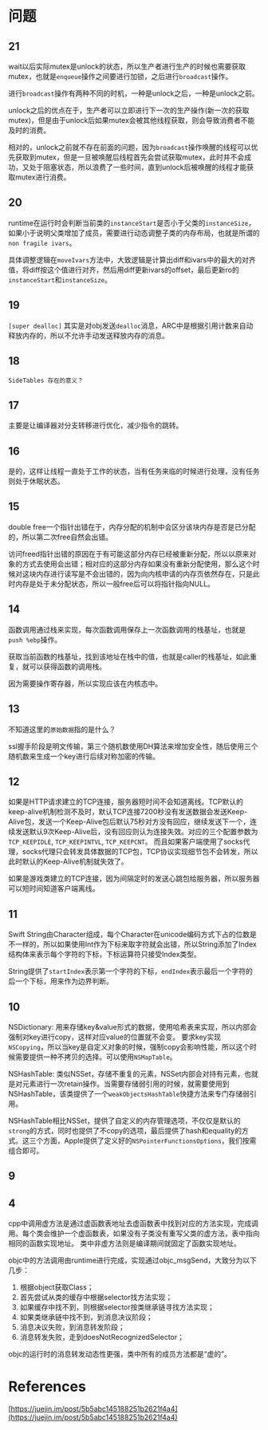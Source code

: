 
# 问题

## 21

wait以后实际mutex是unlock的状态，所以生产者进行生产的时候也需要获取mutex，也就是`enqueue`操作之间要进行加锁，之后进行`broadcast`操作。

进行`broadcast`操作有两种不同的时机，一种是unlock之后，一种是unlock之前。

unlock之后的优点在于，生产者可以立即进行下一次的生产操作(新一次的获取mutex)，但是由于unlock后如果mutex会被其他线程获取，则会导致消费者不能及时的消费。

相对的，unlock之前就不存在前面的问题，因为`broadcast`操作唤醒的线程可以优先获取到mutex，但是一旦被唤醒后线程首先会尝试获取mutex，此时并不会成功，又处于阻塞状态，所以浪费了一些时间，直到unlock后被唤醒的线程才能获取mutex进行消费。

## 20

runtime在运行时会判断当前类的`instanceStart`是否小于父类的`instanceSize`，如果小于说明父类增加了成员，需要进行动态调整子类的内存布局，也就是所谓的`non fragile ivars`。

具体调整逻辑在`moveIvars`方法中，大致逻辑是计算出diff和ivars中的最大的对齐值，将diff按这个值进行对齐，然后用diff更新ivars的offset，最后更新ro的`instanceStart`和`instanceSize`。

## 19

`[super dealloc]` 其实是对obj发送`dealloc`消息，ARC中是根据引用计数来自动释放内存的，所以不允许手动发送释放内存的消息。

## 18

```
SideTables 存在的意义？
```

## 17

主要是让编译器对分支转移进行优化，减少指令的跳转。

## 16

是的，这样让线程一直处于工作的状态，当有任务来临的时候进行处理，没有任务则处于休眠状态。

## 15

double free一个指针出错在于，内存分配的机制中会区分该块内存是否是已分配的，所以第二次free自然会出错。

访问freed指针出错的原因在于有可能这部分内存已经被重新分配，所以以原来对象的方式去使用会出错；相对应的这部分内存如果没有重新分配使用，那么这个时候对这块内存进行读写是不会出错的，因为向内核申请的内存页依然存在，只是此时内存是处于未分配状态，所以一般free后可以将指针指向NULL。

## 14

函数调用通过栈来实现，每次函数调用保存上一次函数调用的栈基址，也就是`push %ebp`操作。

获取当前函数的栈基址，找到该地址在栈中的值，也就是caller的栈基址，如此重复，就可以获得函数的调用栈。

因为需要操作寄存器，所以实现应该在内核态中。

## 13 

不知道这里的`原始数据`指的是什么？

ssl握手阶段是明文传输，第三个随机数使用DH算法来增加安全性，随后使用三个随机数来生成一个key进行后续对称加密的传输。

## 12

如果是HTTP请求建立的TCP连接，服务器短时间不会知道离线。TCP默认的keep-alive机制检测不及时，默认TCP连接7200秒没有发送数据会发送Keep-Alive包，发送一个Keep-Alive包后默认75秒对方没有回应，继续发送下一个，连续发送默认9次Keep-Alive后，没有回应则认为连接失效。对应的三个配置参数为`TCP_KEEPIDLE`, `TCP_KEEPINTVL`, `TCP_KEEPCNT`。
而且如果客户端使用了socks代理，socks代理只会转发具体数据的TCP包，TCP协议实现细节包不会转发，所以此时默认的Keep-Alive机制就失效了。

如果是游戏类建立的TCP连接，因为间隔定时的发送心跳包给服务器，所以服务器可以短时间知道客户端离线。

## 11

Swift String由Character组成，每个Character在unicode编码方式下占的位数是不一样的，所以如果使用Int作为下标来取字符就会出错，所以String添加了Index结构体来表示每个字符的下标，下标运算符只接受Index类型。

String提供了`startIndex`表示第一个字符的下标，`endIndex`表示最后一个字符的后一个下标，用来作为边界判断。

## 10

NSDictionary: 用来存储key&value形式的数据，使用哈希表来实现，所以内部会强制对key进行copy，这样对应value的位置就不会变。
要求key实现`NSCopying`，所以当key是自定义对象的时候，强制copy会影响性能，所以这个时候需要提供一种不拷贝的选择。可以使用`NSMapTable`。

NSHashTable: 类似NSSet，存储不重复的元素，NSSet内部会对持有元素，也就是对元素进行一次retain操作。当需要存储弱引用的时候，就需要使用到NSHashTable，该类提供了一个`weakObjectsHashTable`快捷方法来专门存储弱引用。

NSHashTable相比NSSet，提供了自定义的内存管理选项，不仅仅是默认的`strong`的方式，同时也提供了不copy的选项，最后提供了hash和equality的方式。这三个方面，Apple提供了定义好的`NSPointerFunctionsOptions`，我们按需组合即可。

## 9


## 4

cpp中调用虚方法是通过虚函数表地址去虚函数表中找到对应的方法实现，完成调用。每个类会维护一个虚函数表，如果没有子类没有重写父类的虚方法，表中指向相同的函数实现地址。
类中非虚方法则是编译期间就固定了函数实现地址。

objc中的方法调用由runtime进行完成，实现通过objc_msgSend，大致分为以下几步：
1. 根据object获取Class；
2. 首先尝试从类的缓存中根据selector找方法实现；
3. 如果缓存中找不到，则根据selector按类继承链寻找方法实现；
4. 如果类继承链中找不到，到消息决议阶段；
5. 消息决议失败，到消息转发阶段；
6. 消息转发失败，走到doesNotRecognizedSelector；

objc的运行时的消息转发动态性更强，类中所有的成员方法都是“虚的”。

# References

[https://juejin.im/post/5b5abc145188251b2621f4a4](https://juejin.im/post/5b5abc145188251b2621f4a4)
